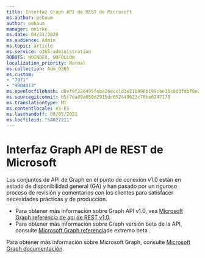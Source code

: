 ```yaml
---
title: Interfaz Graph API de REST de Microsoft
ms.author: pebaum
author: pebaum
manager: mnirke
ms.date: 04/21/2020
ms.audience: Admin
ms.topic: article
ms.service: o365-administration
ROBOTS: NOINDEX, NOFOLLOW
localization_priority: Normal
ms.collection: Adm_O365
ms.custom:
- "7071"
- "9004013"
ms.openlocfilehash: d8ef9f22e495feba26ecc1d3e21b996b199cbe16c6d3fdbf8e2e50893fe15942
ms.sourcegitcommit: b5f7da89a650d2915dc652449623c78be6247175
ms.translationtype: MT
ms.contentlocale: es-ES
ms.lasthandoff: 08/05/2021
ms.locfileid: "54027211"
---
```

# <a name="microsoft-graph-rest-api-interface"></a>Interfaz Graph API de REST de Microsoft

Los conjuntos de API de Graph en el punto de conexión v1.0 están en estado de disponibilidad general (GA) y han pasado por un riguroso proceso de revisión y comentarios con los clientes para satisfacer necesidades prácticas y de producción.

- Para obtener más información sobre Graph API v1.0, vea [Microsoft Graph referencia de api de REST v1.0](https://docs.microsoft.com/graph/api/overview?toc=.%2Fref%2Ftoc.json&view=graph-rest-1.0). 
- Para obtener más información sobre Graph versión beta de la API, consulte [Microsoft Graph referencia](https://docs.microsoft.com/graph/api/overview?toc=.%2Fref%2Ftoc.json&view=graph-rest-beta)de extremo beta .

Para obtener más información sobre Microsoft Graph, consulte [Microsoft Graph documentación](https://docs.microsoft.com/graph/).


